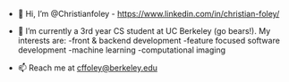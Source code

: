 - 👋 Hi, I’m @Christianfoley - https://www.linkedin.com/in/christian-foley/
- 👀 I’m currently a 3rd year CS student at UC Berkeley (go bears!). My interests are:
          -front & backend development
          -feature focused software development
          -machine learning
          -computational imaging

- 📫 Reach me at cffoley@berkeley.edu


